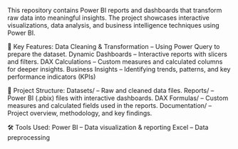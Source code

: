 This repository contains Power BI reports and dashboards that transform raw data into meaningful insights. The project showcases interactive visualizations, data analysis, and business intelligence techniques using Power BI.

🔹 Key Features:
Data Cleaning & Transformation – Using Power Query to prepare the dataset.
Dynamic Dashboards – Interactive reports with slicers and filters.
DAX Calculations – Custom measures and calculated columns for deeper insights.
Business Insights – Identifying trends, patterns, and key performance indicators (KPIs)

📁 Project Structure:
Datasets/ – Raw and cleaned data files.
Reports/ – Power BI (.pbix) files with interactive dashboards.
DAX Formulas/ – Custom measures and calculated fields used in the reports.
Documentation/ – Project overview, methodology, and key findings.

🛠 Tools Used:
Power BI – Data visualization & reporting
Excel – Data preprocessing
